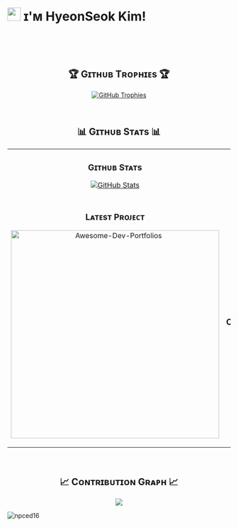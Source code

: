 <!-- - 👀 I’m interested in front dev -->
<!-- - 🌱 I’m currently learning vue3   -->
<!---
 ![Anurag's github stats](https://github-readme-stats.vercel.app/api?username=npced16&show_icons=true&theme=dark&include_all_commits=true&count_private=true)
 ![Top Langs](https://github-readme-stats.vercel.app/api/top-langs/?username=npced16&theme=dark&count_private=true)
<!---
![Anurag's GitHub stats](https://github-readme-stats.vercel.app/api?username=npced16&count_private=true&include_all_commits=true)
 [![Anurag's github stats](https://github-readme-stats.vercel.app/api?username=npced16)](https://github.com/anuraghazra/github-readme-stats)
<!---
npced16/npced16 is a ✨ special ✨ repository because its `README.md` (this file) appears on your GitHub profile.
You can click the Preview link to take a look at your changes.
--->
<!--Header Name-->
# <img src="https://emojis.slackmojis.com/emojis/images/1531849430/4246/blob-sunglasses.gif?1531849430" width="30"/> ɪ'ᴍ HyeonSeok Kim! 
<!--*Digital Craftsman (Developer / Programmer)* -->
<br /> 

<!--Profile Count Badge-->

<br />
<br />

<!--Trophies Section-->   
<h2 align="center">🏆 Gɪᴛʜᴜʙ Tʀᴏᴘʜɪᴇs 🏆</h2>
<p align="center">
  <a href="https://github.com/npced16">
    <picture>
      <source media="(prefers-color-scheme: dark)" srcset="https://github-profile-trophy.vercel.app/?username=npced16&no-bg=true&row=2&column=6&margin-w=20&margin-h=20&theme=monokai">
      <source media="(prefers-color-scheme: light)" srcset="https://github-profile-trophy.vercel.app/?username=npced16&no-bg=true&row=2&column=6&margin-w=20&margin-h20">
      <img alt="GitHub Trophies" src="https://github-profile-trophy.vercel.app/?username=npced16&no-bg=true&no-frame=true&row=2&column=6&margin-w=20&margin-h=20">
    </picture>
  </a>
</p>
<br />

<!--Github stats Table--> 
<h2 align="center">📊 Gɪᴛʜᴜʙ Sᴛᴀᴛs 📊</h2>

<table width="100%">
  <tr>
    <td width="50%">
      <h3 align="center"><strong>Gɪᴛʜᴜʙ Sᴛᴀᴛs</strong></h3>
      <p align="center">
        <a href="https://github.com/Kiran1689">
          <img align="center" src="https://github-readme-stats.vercel.app/api?username=npced16&count_private=true&show_icons=true&theme=nightowl&bg_color=0,000000,441350&title_color=c56a90&text_color=ffffff&rank_icon=github&hide=prs,issues,contribs&show=reviews,prs_merged,prs_merged_percentage" alt="GitHub Stats" />
        </a>
      </p>
    </td>
    <td width="50%">
      <h3 align="center"><strong>Sᴛʀᴇᴀᴋ Sᴛᴀᴛs</strong></h3>
      <p align="center">
        <a href="https://github.com/npced16">
          <img align="center" src="https://streak-stats.demolab.com?user=npced16&theme=nightowl&background=0,000000,441350&fire=ffeb95&ring=ffeb95&sideNums=ffffff&sideLabels=ffffff&dates=c56a90&currStreakNum=ffffff" alt="Streak Stats" />
        </a>
      </p>
    </td>
  </tr>
  <tr>
    <td width="50%">
      <h3 align="center"><strong>Lᴀᴛᴇsᴛ Pʀᴏᴊᴇᴄᴛ</strong></h3>
      <p align="center">
        <a href="https://github.com/npced16/Awesome-Dev-Portfolios">
          <img align="center" width="470" src="https://github-readme-stats.vercel.app/api/pin/?username=npced16&repo=Awesome-Dev-Portfolios&theme=nightowl&show_owner=true&bg_color=0,000000,441350&title_color=c56a90&text_color=ffffff" alt="Awesome-Dev-Portfolios" />
        </a>
      </p>
    </td>
    <td width="50%">
      <h3 align="center"><strong>Tᴏᴘ Cᴏɴᴛʀɪʙᴜᴛɪᴏɴs</strong></h3>
      <p align="center">
        <a href="https://github.com/npced16">
          <img align="center" src="https://github-contributor-stats.vercel.app/api?username=npced16&limit=2&theme=nightowl&show_owner=true&combine_all_yearly_contributions=false&bg_color=0,000000,441350&title_color=c56a90&text_color=ffffff" alt="Top Repo" />
        </a>
      </p>
    </td>
  </tr>
</table>
<br />

<!--Contribution Graph-->
<h2 align="center">📈 Cᴏɴᴛʀɪʙᴜᴛɪᴏɴ Gʀᴀᴘʜ 📈</h2>
<div align="center">
    <img src="https://github-readme-activity-graph.vercel.app/graph?username=npced16&bg_color=220a28&&color=ffffff&line=c56a90&point=ffeb95&area=false&hide_border=false" border-radius="15">
</div>

<p align="left">
  <img src="https://komarev.com/ghpvc/?username=npced16&label=Profile%20views&color=770677&style=for-the-badge&logo=star" alt="npced16" style="padding-right:20px;" />
</p>

